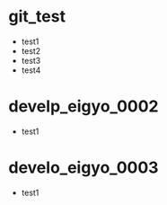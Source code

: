 # git_test

- test1
- test2
- test3
- test4

# develp_eigyo_0002

- test1

# develo_eigyo_0003

- test1